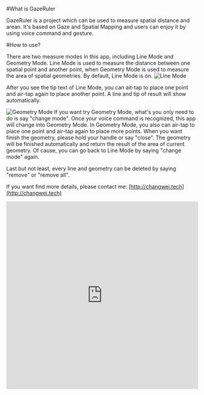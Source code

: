 #What is GazeRuler

GazeRuler is a project which can be used to measure spatial distance and arean. It's based on Gaze and Spatial Mapping and users can enjoy it by using voice command and gesture.

#How to use?

There are two measure modes in this app, including Line Mode and Geometry Mode. Line Mode is used to measure the distance between one spatial point and another point, when Geometry Mode is used to measure the area of spatial geometries.
By default, Line Mode is on.
![Line Mode](https://github.com/ChangweiZhang/HoloToolkit-Unity/blob/master/Assets/HoloToolkit-Examples/GazeRuler/Demo/Line.jpg)

After you see the tip text of Line Mode, you can ait-tap to place one point and air-tap again to place another point. A line and tip of result will show automatically.

![Geometry Mode](https://github.com/ChangweiZhang/HoloToolkit-Unity/blob/master/Assets/HoloToolkit-Examples/GazeRuler/Demo/Geometry.jpg)
If you want try Geometry Mode, what's you only need to do is say "change mode". Once your voice command is recognized, this app will change into Geometry Mode.
In Geometry Mode, you also can air-tap to place one point and air-tap again to place more points. When you want finish the geometry, please hold your handle or say "close". The geometry will be finished automatically and return the result of the area of current geometry.
Of cause, you can go back to Line Mode by saying "change mode" again.

Last but not least, every line and geometry can be deleted by saying "remove" or "remove all".

If you want find more details, please contact me: [http://changwei.tech](http://changwei.tech)

<iframe height=498 width=510 src="http://player.youku.com/embed/XMTY2MTU1ODA5Ng==" frameborder=0 allowfullscreen></iframe>

